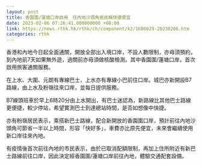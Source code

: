 ```yaml
---
layout: post
title: 香園圍/蓮塘口岸啟用　往內地沙頭角居民稱快捷便宜
date: 2023-02-06 07:26:41.000000000 +08:00
link: https://news.rthk.hk/rthk/ch/component/k2/1686629-20230206.htm
categories: rthk
---
```


香港和內地今日起全面通關，開放全部出入境口岸，不設人數限制，亦毋須預約，到內地前7天如果無外遊，過關前亦毋須做核酸檢測。其中香園圍/蓮塘口岸，首次啟用旅客通關服務。

在上水、大圍、元朗有專線巴士，上水亦有專線小巴前往口岸。城巴亦新開設B7路線，由上水及粉嶺往來口岸，並每日提供服務。

B7線頭班車於早上6時20分由上水開出，有巴士迷認為，新路線比其他巴士路線更便捷，較少停站，希望實測巴士到達總站時間，是否如想像中快捷。

亦有粉嶺居民表示，乘搭新巴士路線，配合新開放的香園圍口岸，預計前往內地沙頭角可節省一半以上時間，形容「快好多」，車費亦比原先便宜，未來會繼續使用新口岸往來內地。

有疫情後首次前往內地的市民表示，由於已取消配額限制，再加上住所附近有新巴士路線前往口岸，因此決定經香園圍/蓮塘口岸前往內地，體驗交通配套設備。
